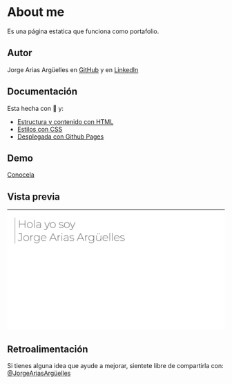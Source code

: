 # About me

Es una página estatica que funciona como portafolio.

## Autor

Jorge Arias Argüelles en [GitHub](https://github.com/jorgearguellles) y en
[LinkedIn](https://www.linkedin.com/in/jorgeariasarguelles/)

## Documentación

Esta hecha con :green_heart: y:

- [Estructura y contenido con HTML](https://developer.mozilla.org/es/docs/Web/HTML)
- [Estilos con CSS](https://developer.mozilla.org/es/docs/Web/CSS)
- [Desplegada con Github Pages](https://pages.github.com)

## Demo

[Conocela](...)

## Vista previa

![App Screenshot](https://github.com/jorgearguellles/aboutme/blob/main/img/1.png)

## Retroalimentación

Si tienes alguna idea que ayude a mejorar, sientete libre de compartirla con: [@JorgeAriasArgüelles](https://www.linkedin.com/in/jorgeariasarguelles/)
